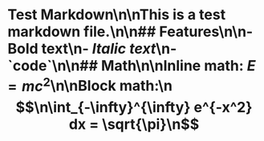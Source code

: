 # Test Markdown\n\nThis is a test markdown file.\n\n## Features\n\n- **Bold text**\n- *Italic text*\n- \`code\`\n\n## Math\n\nInline math: $E = mc^2$\n\nBlock math:\n$$\n\int_{-\infty}^{\infty} e^{-x^2} dx = \sqrt{\pi}\n$$
